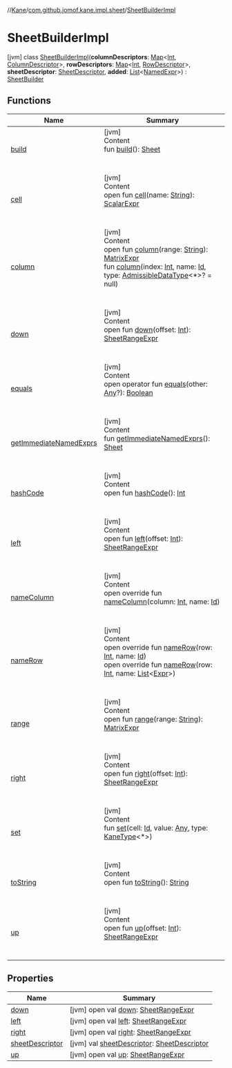 //[Kane](../../index.md)/[com.github.jomof.kane.impl.sheet](../index.md)/[SheetBuilderImpl](index.md)



# SheetBuilderImpl  
 [jvm] class [SheetBuilderImpl](index.md)(**columnDescriptors**: [Map](https://kotlinlang.org/api/latest/jvm/stdlib/kotlin.collections/-map/index.html)<[Int](https://kotlinlang.org/api/latest/jvm/stdlib/kotlin/-int/index.html), [ColumnDescriptor](../-column-descriptor/index.md)>, **rowDescriptors**: [Map](https://kotlinlang.org/api/latest/jvm/stdlib/kotlin.collections/-map/index.html)<[Int](https://kotlinlang.org/api/latest/jvm/stdlib/kotlin/-int/index.html), [RowDescriptor](../-row-descriptor/index.md)>, **sheetDescriptor**: [SheetDescriptor](../-sheet-descriptor/index.md), **added**: [List](https://kotlinlang.org/api/latest/jvm/stdlib/kotlin.collections/-list/index.html)<[NamedExpr](../../com.github.jomof.kane.impl/-named-expr/index.md)>) : [SheetBuilder](../-sheet-builder/index.md)   


## Functions  
  
|  Name|  Summary| 
|---|---|
| <a name="com.github.jomof.kane.impl.sheet/SheetBuilderImpl/build/#/PointingToDeclaration/"></a>[build](build.md)| <a name="com.github.jomof.kane.impl.sheet/SheetBuilderImpl/build/#/PointingToDeclaration/"></a>[jvm]  <br>Content  <br>fun [build](build.md)(): [Sheet](../-sheet/index.md)  <br><br><br>
| <a name="com.github.jomof.kane.impl.sheet/SheetBuilder/cell/#kotlin.String/PointingToDeclaration/"></a>[cell](../-sheet-builder/cell.md)| <a name="com.github.jomof.kane.impl.sheet/SheetBuilder/cell/#kotlin.String/PointingToDeclaration/"></a>[jvm]  <br>Content  <br>open fun [cell](../-sheet-builder/cell.md)(name: [String](https://kotlinlang.org/api/latest/jvm/stdlib/kotlin/-string/index.html)): [ScalarExpr](../../com.github.jomof.kane/-scalar-expr/index.md)  <br><br><br>
| <a name="com.github.jomof.kane.impl.sheet/SheetBuilder/column/#kotlin.String/PointingToDeclaration/"></a>[column](../-sheet-builder/column.md)| <a name="com.github.jomof.kane.impl.sheet/SheetBuilder/column/#kotlin.String/PointingToDeclaration/"></a>[jvm]  <br>Content  <br>open fun [column](../-sheet-builder/column.md)(range: [String](https://kotlinlang.org/api/latest/jvm/stdlib/kotlin/-string/index.html)): [MatrixExpr](../../com.github.jomof.kane/-matrix-expr/index.md)  <br>fun [column](column.md)(index: [Int](https://kotlinlang.org/api/latest/jvm/stdlib/kotlin/-int/index.html), name: [Id](../../com.github.jomof.kane.impl/index.md#%5Bcom.github.jomof.kane.impl%2FId%2F%2F%2FPointingToDeclaration%2F%5D%2FClasslikes%2F-146451329), type: [AdmissibleDataType](../-admissible-data-type/index.md)<*>? = null)  <br><br><br>
| <a name="com.github.jomof.kane.impl.sheet/SheetBuilder/down/#kotlin.Int/PointingToDeclaration/"></a>[down](../-sheet-builder/down.md)| <a name="com.github.jomof.kane.impl.sheet/SheetBuilder/down/#kotlin.Int/PointingToDeclaration/"></a>[jvm]  <br>Content  <br>open fun [down](../-sheet-builder/down.md)(offset: [Int](https://kotlinlang.org/api/latest/jvm/stdlib/kotlin/-int/index.html)): [SheetRangeExpr](../-sheet-range-expr/index.md)  <br><br><br>
| <a name="kotlin/Any/equals/#kotlin.Any?/PointingToDeclaration/"></a>[equals](../../com.github.jomof.kane.impl.types/-double-algebraic-type/index.md#%5Bkotlin%2FAny%2Fequals%2F%23kotlin.Any%3F%2FPointingToDeclaration%2F%5D%2FFunctions%2F-146451329)| <a name="kotlin/Any/equals/#kotlin.Any?/PointingToDeclaration/"></a>[jvm]  <br>Content  <br>open operator fun [equals](../../com.github.jomof.kane.impl.types/-double-algebraic-type/index.md#%5Bkotlin%2FAny%2Fequals%2F%23kotlin.Any%3F%2FPointingToDeclaration%2F%5D%2FFunctions%2F-146451329)(other: [Any](https://kotlinlang.org/api/latest/jvm/stdlib/kotlin/-any/index.html)?): [Boolean](https://kotlinlang.org/api/latest/jvm/stdlib/kotlin/-boolean/index.html)  <br><br><br>
| <a name="com.github.jomof.kane.impl.sheet/SheetBuilderImpl/getImmediateNamedExprs/#/PointingToDeclaration/"></a>[getImmediateNamedExprs](get-immediate-named-exprs.md)| <a name="com.github.jomof.kane.impl.sheet/SheetBuilderImpl/getImmediateNamedExprs/#/PointingToDeclaration/"></a>[jvm]  <br>Content  <br>fun [getImmediateNamedExprs](get-immediate-named-exprs.md)(): [Sheet](../-sheet/index.md)  <br><br><br>
| <a name="kotlin/Any/hashCode/#/PointingToDeclaration/"></a>[hashCode](../../com.github.jomof.kane.impl.types/-double-algebraic-type/index.md#%5Bkotlin%2FAny%2FhashCode%2F%23%2FPointingToDeclaration%2F%5D%2FFunctions%2F-146451329)| <a name="kotlin/Any/hashCode/#/PointingToDeclaration/"></a>[jvm]  <br>Content  <br>open fun [hashCode](../../com.github.jomof.kane.impl.types/-double-algebraic-type/index.md#%5Bkotlin%2FAny%2FhashCode%2F%23%2FPointingToDeclaration%2F%5D%2FFunctions%2F-146451329)(): [Int](https://kotlinlang.org/api/latest/jvm/stdlib/kotlin/-int/index.html)  <br><br><br>
| <a name="com.github.jomof.kane.impl.sheet/SheetBuilder/left/#kotlin.Int/PointingToDeclaration/"></a>[left](../-sheet-builder/left.md)| <a name="com.github.jomof.kane.impl.sheet/SheetBuilder/left/#kotlin.Int/PointingToDeclaration/"></a>[jvm]  <br>Content  <br>open fun [left](../-sheet-builder/left.md)(offset: [Int](https://kotlinlang.org/api/latest/jvm/stdlib/kotlin/-int/index.html)): [SheetRangeExpr](../-sheet-range-expr/index.md)  <br><br><br>
| <a name="com.github.jomof.kane.impl.sheet/SheetBuilderImpl/nameColumn/#kotlin.Int#kotlin.Any/PointingToDeclaration/"></a>[nameColumn](name-column.md)| <a name="com.github.jomof.kane.impl.sheet/SheetBuilderImpl/nameColumn/#kotlin.Int#kotlin.Any/PointingToDeclaration/"></a>[jvm]  <br>Content  <br>open override fun [nameColumn](name-column.md)(column: [Int](https://kotlinlang.org/api/latest/jvm/stdlib/kotlin/-int/index.html), name: [Id](../../com.github.jomof.kane.impl/index.md#%5Bcom.github.jomof.kane.impl%2FId%2F%2F%2FPointingToDeclaration%2F%5D%2FClasslikes%2F-146451329))  <br><br><br>
| <a name="com.github.jomof.kane.impl.sheet/SheetBuilderImpl/nameRow/#kotlin.Int#kotlin.Any/PointingToDeclaration/"></a>[nameRow](name-row.md)| <a name="com.github.jomof.kane.impl.sheet/SheetBuilderImpl/nameRow/#kotlin.Int#kotlin.Any/PointingToDeclaration/"></a>[jvm]  <br>Content  <br>open override fun [nameRow](name-row.md)(row: [Int](https://kotlinlang.org/api/latest/jvm/stdlib/kotlin/-int/index.html), name: [Id](../../com.github.jomof.kane.impl/index.md#%5Bcom.github.jomof.kane.impl%2FId%2F%2F%2FPointingToDeclaration%2F%5D%2FClasslikes%2F-146451329))  <br>open override fun [nameRow](name-row.md)(row: [Int](https://kotlinlang.org/api/latest/jvm/stdlib/kotlin/-int/index.html), name: [List](https://kotlinlang.org/api/latest/jvm/stdlib/kotlin.collections/-list/index.html)<[Expr](../../com.github.jomof.kane/-expr/index.md)>)  <br><br><br>
| <a name="com.github.jomof.kane.impl.sheet/SheetBuilder/range/#kotlin.String/PointingToDeclaration/"></a>[range](../-sheet-builder/range.md)| <a name="com.github.jomof.kane.impl.sheet/SheetBuilder/range/#kotlin.String/PointingToDeclaration/"></a>[jvm]  <br>Content  <br>open fun [range](../-sheet-builder/range.md)(range: [String](https://kotlinlang.org/api/latest/jvm/stdlib/kotlin/-string/index.html)): [MatrixExpr](../../com.github.jomof.kane/-matrix-expr/index.md)  <br><br><br>
| <a name="com.github.jomof.kane.impl.sheet/SheetBuilder/right/#kotlin.Int/PointingToDeclaration/"></a>[right](../-sheet-builder/right.md)| <a name="com.github.jomof.kane.impl.sheet/SheetBuilder/right/#kotlin.Int/PointingToDeclaration/"></a>[jvm]  <br>Content  <br>open fun [right](../-sheet-builder/right.md)(offset: [Int](https://kotlinlang.org/api/latest/jvm/stdlib/kotlin/-int/index.html)): [SheetRangeExpr](../-sheet-range-expr/index.md)  <br><br><br>
| <a name="com.github.jomof.kane.impl.sheet/SheetBuilderImpl/set/#kotlin.Any#kotlin.Any#com.github.jomof.kane.impl.types.KaneType[*]/PointingToDeclaration/"></a>[set](set.md)| <a name="com.github.jomof.kane.impl.sheet/SheetBuilderImpl/set/#kotlin.Any#kotlin.Any#com.github.jomof.kane.impl.types.KaneType[*]/PointingToDeclaration/"></a>[jvm]  <br>Content  <br>fun [set](set.md)(cell: [Id](../../com.github.jomof.kane.impl/index.md#%5Bcom.github.jomof.kane.impl%2FId%2F%2F%2FPointingToDeclaration%2F%5D%2FClasslikes%2F-146451329), value: [Any](https://kotlinlang.org/api/latest/jvm/stdlib/kotlin/-any/index.html), type: [KaneType](../../com.github.jomof.kane.impl.types/-kane-type/index.md)<*>)  <br><br><br>
| <a name="kotlin/Any/toString/#/PointingToDeclaration/"></a>[toString](../../com.github.jomof.kane.impl.types/-object-kane-type/-companion/index.md#%5Bkotlin%2FAny%2FtoString%2F%23%2FPointingToDeclaration%2F%5D%2FFunctions%2F-146451329)| <a name="kotlin/Any/toString/#/PointingToDeclaration/"></a>[jvm]  <br>Content  <br>open fun [toString](../../com.github.jomof.kane.impl.types/-object-kane-type/-companion/index.md#%5Bkotlin%2FAny%2FtoString%2F%23%2FPointingToDeclaration%2F%5D%2FFunctions%2F-146451329)(): [String](https://kotlinlang.org/api/latest/jvm/stdlib/kotlin/-string/index.html)  <br><br><br>
| <a name="com.github.jomof.kane.impl.sheet/SheetBuilder/up/#kotlin.Int/PointingToDeclaration/"></a>[up](../-sheet-builder/up.md)| <a name="com.github.jomof.kane.impl.sheet/SheetBuilder/up/#kotlin.Int/PointingToDeclaration/"></a>[jvm]  <br>Content  <br>open fun [up](../-sheet-builder/up.md)(offset: [Int](https://kotlinlang.org/api/latest/jvm/stdlib/kotlin/-int/index.html)): [SheetRangeExpr](../-sheet-range-expr/index.md)  <br><br><br>


## Properties  
  
|  Name|  Summary| 
|---|---|
| <a name="com.github.jomof.kane.impl.sheet/SheetBuilderImpl/down/#/PointingToDeclaration/"></a>[down](index.md#%5Bcom.github.jomof.kane.impl.sheet%2FSheetBuilderImpl%2Fdown%2F%23%2FPointingToDeclaration%2F%5D%2FProperties%2F-146451329)| <a name="com.github.jomof.kane.impl.sheet/SheetBuilderImpl/down/#/PointingToDeclaration/"></a> [jvm] open val [down](index.md#%5Bcom.github.jomof.kane.impl.sheet%2FSheetBuilderImpl%2Fdown%2F%23%2FPointingToDeclaration%2F%5D%2FProperties%2F-146451329): [SheetRangeExpr](../-sheet-range-expr/index.md)   <br>
| <a name="com.github.jomof.kane.impl.sheet/SheetBuilderImpl/left/#/PointingToDeclaration/"></a>[left](index.md#%5Bcom.github.jomof.kane.impl.sheet%2FSheetBuilderImpl%2Fleft%2F%23%2FPointingToDeclaration%2F%5D%2FProperties%2F-146451329)| <a name="com.github.jomof.kane.impl.sheet/SheetBuilderImpl/left/#/PointingToDeclaration/"></a> [jvm] open val [left](index.md#%5Bcom.github.jomof.kane.impl.sheet%2FSheetBuilderImpl%2Fleft%2F%23%2FPointingToDeclaration%2F%5D%2FProperties%2F-146451329): [SheetRangeExpr](../-sheet-range-expr/index.md)   <br>
| <a name="com.github.jomof.kane.impl.sheet/SheetBuilderImpl/right/#/PointingToDeclaration/"></a>[right](index.md#%5Bcom.github.jomof.kane.impl.sheet%2FSheetBuilderImpl%2Fright%2F%23%2FPointingToDeclaration%2F%5D%2FProperties%2F-146451329)| <a name="com.github.jomof.kane.impl.sheet/SheetBuilderImpl/right/#/PointingToDeclaration/"></a> [jvm] open val [right](index.md#%5Bcom.github.jomof.kane.impl.sheet%2FSheetBuilderImpl%2Fright%2F%23%2FPointingToDeclaration%2F%5D%2FProperties%2F-146451329): [SheetRangeExpr](../-sheet-range-expr/index.md)   <br>
| <a name="com.github.jomof.kane.impl.sheet/SheetBuilderImpl/sheetDescriptor/#/PointingToDeclaration/"></a>[sheetDescriptor](sheet-descriptor.md)| <a name="com.github.jomof.kane.impl.sheet/SheetBuilderImpl/sheetDescriptor/#/PointingToDeclaration/"></a> [jvm] val [sheetDescriptor](sheet-descriptor.md): [SheetDescriptor](../-sheet-descriptor/index.md)   <br>
| <a name="com.github.jomof.kane.impl.sheet/SheetBuilderImpl/up/#/PointingToDeclaration/"></a>[up](index.md#%5Bcom.github.jomof.kane.impl.sheet%2FSheetBuilderImpl%2Fup%2F%23%2FPointingToDeclaration%2F%5D%2FProperties%2F-146451329)| <a name="com.github.jomof.kane.impl.sheet/SheetBuilderImpl/up/#/PointingToDeclaration/"></a> [jvm] open val [up](index.md#%5Bcom.github.jomof.kane.impl.sheet%2FSheetBuilderImpl%2Fup%2F%23%2FPointingToDeclaration%2F%5D%2FProperties%2F-146451329): [SheetRangeExpr](../-sheet-range-expr/index.md)   <br>

